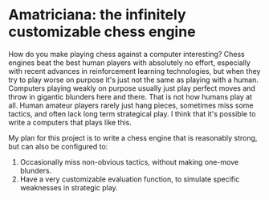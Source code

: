 # Amatriciana: the infinitely customizable chess engine

How do you make playing chess against a computer interesting? Chess engines beat the best human players with absolutely no effort, especially with recent advances in reinforcement learning technologies, but when they try to play worse on purpose it's just not the same as playing with a human. Computers playing weakly on purpose usually just play perfect moves and throw in gigantic blunders here and there. That is not how humans play at all. Human amateur players rarely just hang pieces, sometimes miss some tactics, and often lack long term strategical play. I think that it's possible to write a computers that plays like this.

My plan for this project is to write a chess engine that is reasonably strong, but can also be configured to:
1. Occasionally miss non-obvious tactics, without making one-move blunders.
2. Have a very customizable evaluation function, to simulate specific weaknesses in strategic play.
